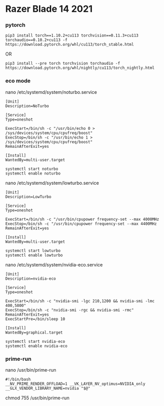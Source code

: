 
# Razer Blade 14 2021

### pytorch
```
pip3 install torch==1.10.2+cu113 torchvision==0.11.3+cu113 torchaudio==0.10.2+cu113 -f https://download.pytorch.org/whl/cu113/torch_stable.html
```
OR
```
pip3 install --pre torch torchvision torchaudio -f https://download.pytorch.org/whl/nightly/cu113/torch_nightly.html
```

### eco mode
nano /etc/systemd/system/noturbo.service
```
[Unit]
Description=NoTurbo

[Service]
Type=oneshot

ExecStart=/bin/sh -c "/usr/bin/echo 0 > /sys/devices/system/cpu/cpufreq/boost"
ExecStop=/bin/sh -c "/usr/bin/echo 1 > /sys/devices/system/cpu/cpufreq/boost"
RemainAfterExit=yes

[Install]
WantedBy=multi-user.target
```
```
systemctl start noturbo
systemctl enable noturbo
```

nano /etc/systemd/system/lowturbo.service
```
[Unit]
Description=LowTurbo

[Service]
Type=oneshot

ExecStart=/bin/sh -c "/usr/bin/cpupower frequency-set --max 4000MHz
ExecStop=/bin/sh -c "/usr/bin/cpupower frequency-set --max 4400MHz
RemainAfterExit=yes

[Install]
WantedBy=multi-user.target
```
```
systemctl start lowturbo
systemctl enable lowturbo
```

nano /etc/systemd/system/nvidia-eco.service
```
[Unit]
Description=nvidia-eco

[Service]
Type=oneshot

ExecStart=/bin/sh -c "nvidia-smi -lgc 210,1200 && nvidia-smi -lmc 400,5800"
ExecStop=/bin/sh -c "nvidia-smi -rgc && nvidia-smi -rmc"
RemainAfterExit=yes
ExecStartPre=/bin/sleep 10

[Install]
WantedBy=graphical.target
```
```
systemctl start nvidia-eco
systemctl enable nvidia-eco
```
### prime-run
nano /usr/bin/prime-run
```
#!/bin/bash
__NV_PRIME_RENDER_OFFLOAD=1 __VK_LAYER_NV_optimus=NVIDIA_only __GLX_VENDOR_LIBRARY_NAME=nvidia "$@"
```
chmod 755 /usr/bin/prime-run


